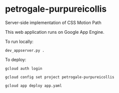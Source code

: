 # petrogale-purpureicollis
Server-side implementation of CSS Motion Path

This web application runs on Google App Engine.

To run locally:

    dev_appserver.py .

To deploy:

    gcloud auth login

    gcloud config set project petrogale-purpureicollis

    gcloud app deploy app.yaml

